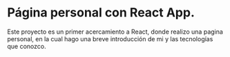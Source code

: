 # Página personal con React App.

Este proyecto es un primer acercamiento a React, donde realizo una pagina personal, en la cual hago una breve introducción de mi y las tecnologías que conozco.
